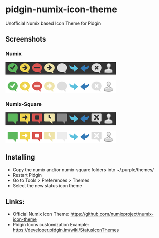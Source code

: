 # pidgin-numix-icon-theme
Unofficial Numix based Icon Theme for Pidgin

## Screenshots

### Numix
![numix-dark](screenshots/numix-dark.png "Numix (dark)")

![numix-light](screenshots/numix-light.png "Numix (light)")

### Numix-Square
![numix-square-dark](screenshots/numix-square-dark.png "Numix-Square (dark)")

![numix-square-light](screenshots/numix-square-light.png "Numix-Square (light)")


## Installing
- Copy the numix and/or numix-square folders into ~/.purple/themes/
- Restart Pidgin
- Go to Tools > Preferences > Themes
- Select the new status icon theme

## Links:
- Official Numix Icon Theme: https://github.com/numixproject/numix-icon-theme
- Pidgin Icons customization Example: https://developer.pidgin.im/wiki/StatusIconThemes
